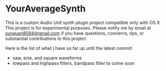 # YourAverageSynth
This is a custom Audio Unit synth plugin project compatible only with OS X.
This project is for experimental purposes. Please notify me by email at sunquan8094@gmail.com if you have questions, concerns, tips, or substantial contributions to this project.

Here is the list of what I have so far up until the latest commit:
- saw, sine, and square waveforms
- lowpass and highpass filters, bandpass filter to come soon
